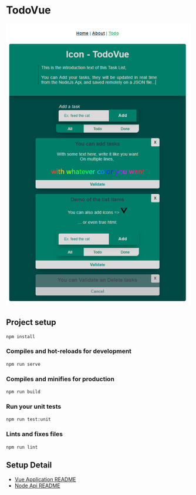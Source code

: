 # TodoVue

![Screenshot](screenshots/screenshot1.png?raw=true "Screenshot")

## Project setup
```
npm install
```

### Compiles and hot-reloads for development
```
npm run serve
```

### Compiles and minifies for production
```
npm run build
```

### Run your unit tests
```
npm run test:unit
```

### Lints and fixes files
```
npm run lint
```

## Setup Detail
- [Vue Application README](todo-vue/README.md)
- [Node Api README](todo-api/README.md)
